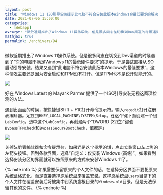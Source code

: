 ```yaml
---
layout: post
title: "Windows 11 ISO引导安装提示此电脑不符合安装此版本Windows的最低要求的解决方法"
date: 2021-07-06 15:30:00
categories: 
  - [Webapp]
excerpt: "微软近期推出了Windows 11操作系统。但是很多同志在切换到Dev渠道的时候遇到了“你的电脑不满足Windows 11的最低硬件要求”的提示。于是尝试直接从ISO启动引导安装，结果又遇到“此电脑不符合安装此版本Windows的最低要求”。这种情况主要还是因为安全启动和TPM没有打开。但是TPM也不是说开就能开的。好在 Windows Latest 的 Mayank Parmar 提供了一个ISO引导安装无视这两项检测的方法。"
mathjax: true
permalink: /archivers/94
---
```


微软近期推出了Windows 11操作系统。但是很多同志在切换到Dev渠道的时候遇到了“你的电脑不满足Windows 11的最低硬件要求”的提示。于是尝试直接从ISO启动引导安装，结果又遇到“此电脑不符合安装此版本Windows的最低要求”。这种情况主要还是因为安全启动和TPM没有打开。但是TPM也不是说开就能开的。

![](https://www.windowslatest.com/wp-content/uploads/2021/06/Bypass-Windows-11-TPM-2.0.jpg)

好在 Windows Latest 的 Mayank Parmar 提供了一个ISO引导安装无视这两项检测的方法。

遇到此画面的时候，按快捷键Shift + F10打开命令提示符。输入```regedit```打开注册表编辑器。定位到```HKEY_LOCAL_MACHINE\SYSTEM\Setup```。在这个键下面创建一个键```LabConfig```，选中这个```LabConfig```，再创建两个“DWORD (32位)”键值```BypassTPMCheck```和```BypassSecureBootCheck```，值都是```1```

![](https://dingyue.ws.126.net/2021/0702/a682570cj00qvkufq009hc000jg00elc.jpg)

关掉注册表编辑器和命令提示符。如果还是这个提示的话，点击安装窗口左上角的左箭头按钮。回到条款界面，选择“自定义：仅安装 Windows (高级)”。如果看到选择安装分区的界面就可以按照原来的方式来安装Windows 11了。

{% note info %}
如果需要保留原来的个人文件的话，在选择分区界面不要把原来系统盘格式化，而是直接选择原系统盘来覆盖安装。这样原系统盘```Users```目录下的个人文件在覆盖安装后将被集中到系统盘根目录的```Windows.old```目录。但是无法保留其他的文件。
{% endnote %}